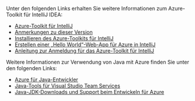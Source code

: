 Unter den folgenden Links erhalten Sie weitere Informationen zum Azure-Toolkit für IntelliJ IDEA: 

* [Azure-Toolkit für IntelliJ](../intellij/azure-toolkit-for-intellij.md) 
* [Anmerkungen zu dieser Version](https://github.com/Microsoft/azure-tools-for-java/releases) 
* [Installieren des Azure-Toolkits für IntelliJ](../intellij/azure-toolkit-for-intellij-installation.md) 
* [Erstellen einer „Hello World“-Web-App für Azure in IntelliJ](../intellij/azure-toolkit-for-intellij-create-hello-world-web-app.md) 
* [Anleitung zur Anmeldung für das Azure-Toolkit für IntelliJ](../intellij/azure-toolkit-for-intellij-sign-in-instructions.md) 

Weitere Informationen zur Verwendung von Java mit Azure finden Sie unter den folgenden Links: 

* [Azure für Java-Entwickler](https://docs.microsoft.com/java/azure/) 
* [Java-Tools für Visual Studio Team Services](https://java.visualstudio.com/) 
* [Java-JDK-Downloads und Support beim Entwickeln für Azure](https://aka.ms/azure-jdks)
<!-- TODO: Add URLs for Java in VSCode here --> 
